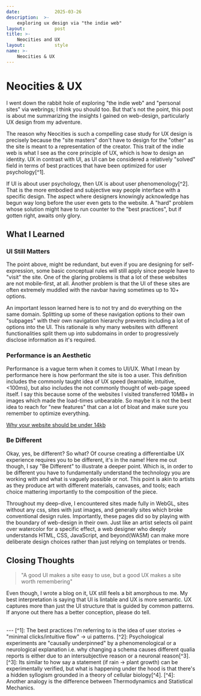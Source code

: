 ```yaml
---
date:             2025-03-26
description:  >-
    exploring ux design via "the indie web"
layout:           post
title: >-
    Neocities and UX
layout:           style
name: >-
    Neocities & UX
---
```


# Neocities & UX

I went down the rabbit hole of exploring "the indie web" and "personal sites" via webrings; I think you should too. But that's not the point, this post is about me summarizing the insights I gained on web-design, particularly UX design from my adventure. 

The reason why Neocities is such a compelling case study for UX design is precisely because the "site masters" don't have to design for the "other" as the site is meant to a representation of the creator. This trait of the indie web is what I see as the core principle of UX, which is how to design an identity. UX in contrast with UI, as UI can be considered a relatively "solved" field in terms of best practices that have been optimized for user psychology[^1].

If UI is about user psychology, then UX is about user phenomenology[^2]. That is the more embodied and subjective way people interface with a specific design. The aspect where designers knowingly acknowledge has begun way long before the user even gets to the website. A "hard" problem whose solution might have to run counter to the "best practices", but if gotten right, awaits only glory.

## What I Learned

### UI Still Matters

The point above, might be redundant, but even if you are designing for self-expression, some basic conceptual rules will still apply since people have to "visit" the site. One of the glaring problems is that a lot of these websites are not mobile-first, at all. Another problem is that the UI of these sites are often extremely muddled with the navbar having sometimes up to 10+ options. 

An important lesson learned here is to not try and do everything on the same domain. Splitting up some of these navigation options to their own "subpages" with their own navigation hierarchy prevents including a lot of options into the UI. This rationale is why many websites with different functionalities split them up into subdomains in order to progressively disclose information as it's required.

### Performance is an Aesthetic

Performance is a vague term when it comes to UI/UX. What I mean by performance here is how performant the site is too a user. This definition includes the commonly taught idea of UX speed (learnable, intuitive, <100ms), but also includes the not commonly thought of web-page speed itself. I say this because some of the websites I visited transferred 10MB+ in images which made the load-times unbearable. So maybe it is not the best idea to reach for "new features" that can a lot of bloat and make sure you remember to optimize everything.

[Why your website should be under 14kb](https://endtimes.dev/why-your-website-should-be-under-14kb-in-size/)

### Be Different

Okay, yes, be different? So what? Of course creating a differentialbe UX experience requires you to be different, it's in the name! Here me out though, I say "Be Different" to illustrate a deeper point. Which is, in order to be different you have to fundamentally understand the technology you are working with and what is vaguely possible or not. This point is akin to artists as they produce art with different materials, canvases, and tools; each choice mattering importantly to the composition of the piece.

Throughout my deep-dive, I encountered sites made fully in WebGL, sites without any css, sites with just images, and generally sites which broke conventional design rules. Importantly, these pages did so by playing with the boundary of web-design in their own. Just like an artist selects oil paint over watercolor for a specific effect, a web designer who deeply understands HTML, CSS, JavaScript, and beyond(WASM) can make more deliberate design choices rather than just relying on templates or trends.


## Closing Thoughts

> "A good UI makes a site easy to use, but a good UX makes a site worth remembering"

Even though, I wrote a blog on it, UX still feels a bit amorphous to me. My best interpretation is saying that UI is lintable and UX is more semantic. UX captures more than just the UI structure that is guided by common patterns. If anyone out there has a better conception, please do tell.

<br/>
---
[^1]: The best practices I'm referring to is the idea of user stories -> "minimal clicks/intuitive flow" -> ui patterns.
[^2]: Psychological experiments are "causally underpinned" by a phenomenological or a neurological explanation i.e. why changing a schema causes different qualia reports is either due to an intersubjective reason or a neuronal reason[^3].
[^3]: Its similar to how say a statement (if rain -> plant growth) can be experimentally verified, but what is happening under the hood is that there's a hidden syllogism grounded in a theory of cellular biology[^4].
[^4]: Another analogy is the difference between Thermodynamics and Statistical Mechanics.